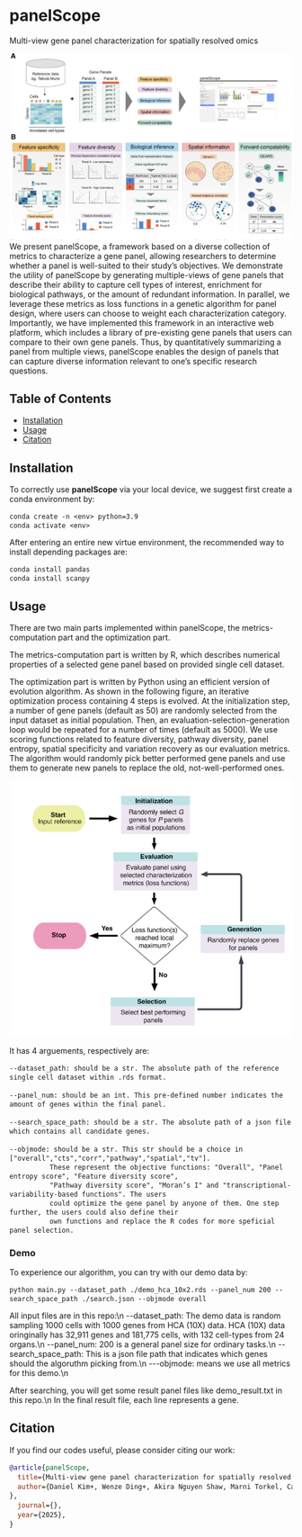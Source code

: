 # panelScope

Multi-view gene panel characterization for spatially resolved omics

![](https://github.com/SydneyBioX/panelScope/blob/main/figure1.png)
We present panelScope, a framework based on a diverse collection of metrics to characterize a gene panel, allowing researchers to determine whether a panel is well-suited to their study’s objectives. We demonstrate the utility of panelScope by generating multiple-views of gene panels that describe their ability to capture cell types of interest, enrichment for biological pathways, or the amount of redundant information. In parallel, we leverage these metrics as loss functions in a genetic algorithm for panel design, where users can choose to weight each characterization category. Importantly, we have implemented this framework in an interactive web platform, which includes a library of pre-existing gene panels that users can compare to their own gene panels. Thus, by quantitatively summarizing a panel from multiple views, panelScope enables the design of panels that can capture diverse information relevant to one’s specific research questions. 



## Table of Contents

* [Installation](#Installation)
* [Usage](#Usage)
* [Citation](#Citation)


## Installation

To correctly use **panelScope** via your local device, we suggest first create a conda environment by:

~~~shell
conda create -n <env> python=3.9
conda activate <env>
~~~

After entering an entire new virtue environment, the recommended way to install depending packages are:

~~~shell
conda install pandas
conda install scanpy
~~~

## Usage

There are two main parts implemented within panelScope, the metrics-computation part and the optimization part.

The metrics-computation part is written by R, which describes numerical properties of a selected gene panel based on provided single cell dataset.

The optimization part is written by Python using an efficient version of evolution algorithm. As shown in the following figure, an iterative optimization process containing 4 steps is evolved. At the initialization step, a number of gene panels (default as 50) are randomly selected from the input dataset as initial population. Then, an evaluation-selection-generation loop would be repeated for a number of times (default as 5000). We use scoring functions related to feature diversity, pathway diversity, panel entropy, spatial specificity and variation recovery as our evaluation metrics. The algorithm would randomly pick better performed gene panels and use them to generate new panels to replace the old, not-well-performed ones.

![](https://github.com/SydneyBioX/panelScope/blob/main/figure2.png)

 It has 4 arguements, respectively are:

~~~
--dataset_path: should be a str. The absolute path of the reference single cell dataset within .rds format.

--panel_num: should be an int. This pre-defined number indicates the amount of genes within the final panel.

--search_space_path: should be a str. The absolute path of a json file which contains all candidate genes.

--objmode: should be a str. This str should be a choice in ["overall","cts","corr","pathway","spatial","tv"].
          These represent the objective functions: "Overall", "Panel entropy score", "Feature diversity score",
          "Pathway diversity score", "Moran’s I" and "transcriptional-variability-based functions". The users
          could optimize the gene panel by anyone of them. One step further, the users could also define their
          own functions and replace the R codes for more speficial panel selection.
~~~

### Demo
To experience our algorithm, you can try with our demo data by:
~~~
python main.py --dataset_path ./demo_hca_10x2.rds --panel_num 200 --search_space_path ./search.json --objmode overall
~~~

All input files are in this repo:\n
--dataset_path: The demo data is random sampling 1000 cells with 1000 genes from HCA (10X) data. HCA (10X) data oringinally has 32,911 genes and 181,775 cells, with 132 cell-types from 24 organs.\n
--panel_num: 200 is a general panel size for ordinary tasks.\n
--search_space_path: This is a json file path that indicates which genes should the algoruthm picking from.\n
---objmode: means we use all metrics for this demo.\n

After searching, you will get some result panel files like demo_result.txt in this repo.\n
In the final result file, each line represents a gene.



## Citation

If you find our codes useful, please consider citing our work:

~~~bibtex
@article{panelScope,
  title={Multi-view gene panel characterization for spatially resolved omics},
  author={Daniel Kim+, Wenze Ding+, Akira Nguyen Shaw, Marni Torkel, Cameron J Turtle, Pengyi Yang, Jean Yang*
},
  journal={},
  year={2025},
}
~~~
